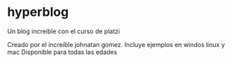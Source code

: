 # hyperblog
Un blog increible con el curso de platzi

Creado por el increible johnatan gomez.
Incluye ejemplos en windos linux y mac
Disponible para todas las edades
